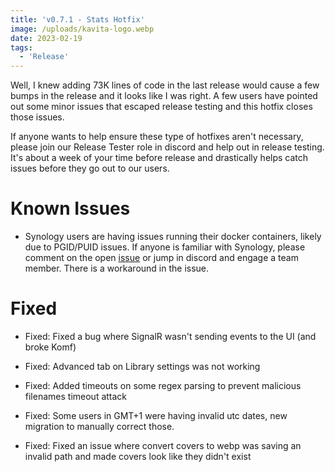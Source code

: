 ```yaml
---
title: 'v0.7.1 - Stats Hotfix'
image: /uploads/kavita-logo.webp
date: 2023-02-19
tags:
  - 'Release'
---
```


Well, I knew adding 73K lines of code in the last release would cause a few bumps in the release and it looks like I was right. A few users have pointed out some minor issues that escaped release testing and this hotfix closes those issues.



If anyone wants to help ensure these type of hotfixes aren't necessary, please join our Release Tester role in discord and help out in release testing. It's about a week of your time before release and drastically helps catch issues before they go out to our users.



# Known Issues

- Synology users are having issues running their docker containers, likely due to PGID/PUID issues. If anyone is familiar with Synology, please comment on the open [issue](https://github.com/Kareadita/Kavita/issues/1806) or jump in discord and engage a team member. There is a workaround in the issue.



# Fixed

- Fixed: Fixed a bug where SignalR wasn't sending events to the UI (and broke Komf) 

- Fixed: Advanced tab on Library settings was not working

- Fixed: Added timeouts on some regex parsing to prevent malicious filenames timeout attack

- Fixed: Some users in GMT+1 were having invalid utc dates, new migration to manually correct those. 

- Fixed: Fixed an issue where convert covers to webp was saving an invalid path and made covers look like they didn't exist

